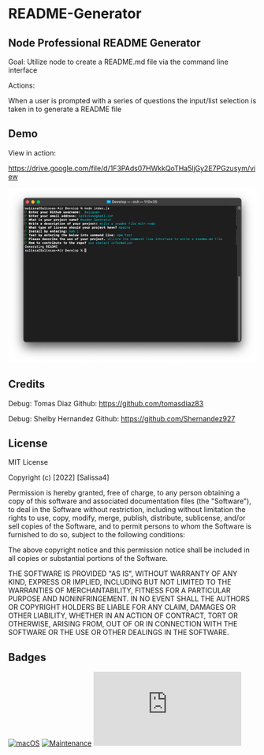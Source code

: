 # README-Generator

## Node Professional README Generator

Goal: Utilize node to create a README.md file via the command line interface

Actions:

When a user is prompted with a series of questions the input/list selection is taken in to generate a README file

## Demo

View in action:

https://drive.google.com/file/d/1F3PAds07HWkkQoTHa5ljGy2E7PGzusym/view


<img src="./develop/images/readmegen.png">

## Credits

Debug: Tomas Diaz           Github: https://github.com/tomasdiaz83

Debug: Shelby Hernandez     Github: https://github.com/Shernandez927

## License

MIT License

Copyright (c) [2022] [Salissa4]

Permission is hereby granted, free of charge, to any person obtaining a copy
of this software and associated documentation files (the "Software"), to deal
in the Software without restriction, including without limitation the rights
to use, copy, modify, merge, publish, distribute, sublicense, and/or sell
copies of the Software, and to permit persons to whom the Software is
furnished to do so, subject to the following conditions:

The above copyright notice and this permission notice shall be included in all
copies or substantial portions of the Software.

THE SOFTWARE IS PROVIDED "AS IS", WITHOUT WARRANTY OF ANY KIND, EXPRESS OR
IMPLIED, INCLUDING BUT NOT LIMITED TO THE WARRANTIES OF MERCHANTABILITY,
FITNESS FOR A PARTICULAR PURPOSE AND NONINFRINGEMENT. IN NO EVENT SHALL THE
AUTHORS OR COPYRIGHT HOLDERS BE LIABLE FOR ANY CLAIM, DAMAGES OR OTHER
LIABILITY, WHETHER IN AN ACTION OF CONTRACT, TORT OR OTHERWISE, ARISING FROM,
OUT OF OR IN CONNECTION WITH THE SOFTWARE OR THE USE OR OTHER DEALINGS IN THE
SOFTWARE.

## Badges

[![macOS](https://svgshare.com/i/ZjP.svg)](https://svgshare.com/i/ZjP.svg)
[![Maintenance](https://img.shields.io/badge/Maintained%3F-no-red.svg)](https://bitbucket.org/lbesson/ansi-colors)
[![GitHub license](https://badgen.net/github/license/Naereen/Strapdown.js)](https://github.com/Naereen/StrapDown.js/blob/master/LICENSE)

